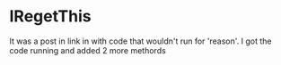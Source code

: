 # IRegetThis
It was a post in link in with code that wouldn't run for 'reason'. I got the code running and added 2 more methords 
